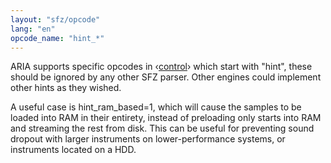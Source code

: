 ```yaml
---
layout: "sfz/opcode"
lang: "en"
opcode_name: "hint_*"
---
```

ARIA supports specific opcodes in ‹[control](/headers/control)›
which start with "hint", these should be ignored by any other SFZ parser.
Other engines could implement other hints as they wished.

A useful case is hint_ram_based=1, which will cause the samples to be
loaded into RAM in their entirety, instead of preloading only starts into
RAM and streaming the rest from disk. This can be useful for preventing
sound dropout with larger instruments on lower-performance systems,
or instruments located on a HDD.
